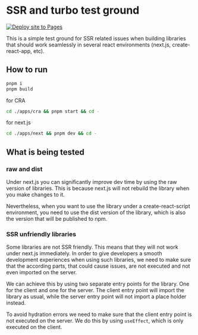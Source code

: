 # SSR and turbo test ground

[![Deploy site to Pages](https://github.com/FormsWizard/ssr-test/actions/workflows/pages.yml/badge.svg)](https://github.com/FormsWizard/ssr-test/actions/workflows/pages.yml)

This is a simple test ground for SSR related issues when building libraries that should work seamlessly in
several react environments (next.js, create-react-app, etc).

## How to run

```bash
pnpm i
pnpm build
```

for CRA

```bash
cd ./apps/cra && pnpm start && cd -
```

for next.js

```bash
cd ./apps/next && pnpm dev && cd -
```

## What is being tested

### raw and dist

Under next.js you can significantly improve dev time by using the raw version of libraries. This is because
next.js will not rebuild the library when you make changes to it.

Nevertheless, when you want to use the library under a create-react-script environment, you need to use the
dist version of the library, which is also the version that will be published to npm.

### SSR unfriendly libraries

Some libraries are not SSR friendly. This means that they will not work under next.js immediately. In order
to give developers a smooth development experiences when using such libraries, we need to make sure that
the according parts, that could cause issues, are not executed and not even imported on the server.

We can achieve this by using two separate entry points for the library. One for the client and one for the
server. The client entry point will import the library as usual, while the server entry point will not
import a place holder instead.

To avoid hydration errors we need to make sure that the client entry point is not executed on the server.
We do this by using `useEffect`, which is only executed on the client.
